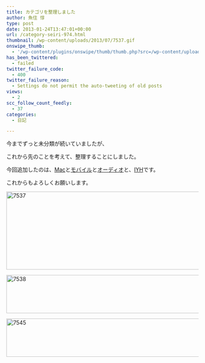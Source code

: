 ```yaml
---
title: カテゴリを整理しました
author: 魚住 惇
type: post
date: 2013-01-24T13:47:01+00:00
url: /category-seiri-974.html
thumbnail: /wp-content/uploads/2013/07/7537.gif
onswipe_thumb:
  - '/wp-content/plugins/onswipe/thumb/thumb.php?src=/wp-content/uploads/2013/01/7545.gif&amp;w=600&amp;h=800&amp;zc=1&amp;q=75&amp;f=0'
has_been_twittered:
  - failed
twitter_failure_code:
  - 400
twitter_failure_reason:
  - Settings do not permit the auto-tweeting of old posts
views:
  - 2
scc_follow_count_feedly:
  - 37
categories:
  - 日記

---
```

今までずっと未分類が続いていましたが、

これから先のことを考えて、整理することにしました。</p> 

今回追加したのは、<a rel="nofollow" href="http://jun3010.me/?cat=11">Mac</a>と<a rel="nofollow" href="http://jun3010.me/?cat=15">モバイル</a>と<a rel="nofollow" href="http://jun3010.me/?cat=14">オーディオ</a>と、<a rel="nofollow" href="http://jun3010.me/?cat=12">IYH</a>です。

これからもよろしくお願いします。</p> 

<img decoding="async" loading="lazy" title="7537.gif" src="/wp-content/uploads/2013/01/7537.gif" alt="7537" width="523" height="204" border="0" /> </p> 

<img decoding="async" loading="lazy" title="7538.gif" src="/wp-content/uploads/2013/01/7538.gif" alt="7538" width="537" height="100" border="0" /> </p> 

<img decoding="async" loading="lazy" title="7545.gif" src="/wp-content/uploads/2013/01/7545.gif" alt="7545" width="568" height="100" border="0" />